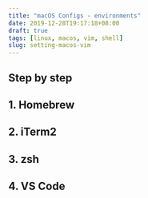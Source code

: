```yaml
---
title: "macOS Configs - environments"
date: 2019-12-28T19:17:18+08:00
draft: true
tags: [linux, macos, vim, shell]
slug: setting-macos-vim
---
```


## Step by step

## 1. Homebrew

## 2. iTerm2

## 3. zsh

## 4. VS Code
